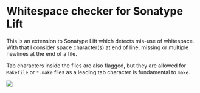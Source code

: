 Whitespace checker for Sonatype Lift
====================================

This is an extension to Sonatype Lift which detects mis-use of
whitespace. With that I consider space character(s) at end of
line, missing or multiple newlines at the end of a file.

Tab characters inside the files are also flagged, but they are
allowed for `Makefile` or `*.make` files as a leading tab
character is fundamental to `make`.

![](https://lift.sonatype.com/api/badge/github.com/hth313/lift-whitespace)
